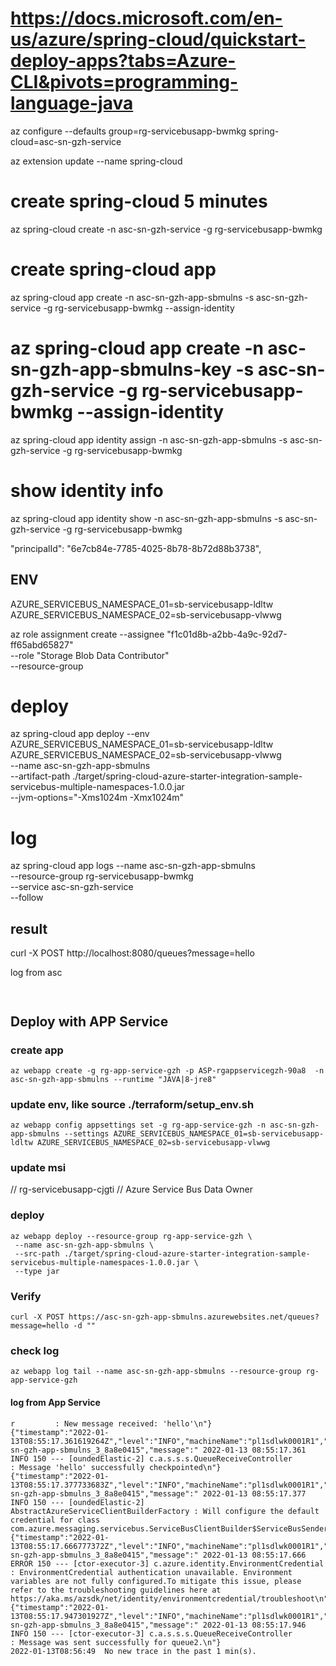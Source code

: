 # https://docs.microsoft.com/en-us/azure/spring-cloud/quickstart-deploy-apps?tabs=Azure-CLI&pivots=programming-language-java


az configure --defaults group=rg-servicebusapp-bwmkg spring-cloud=asc-sn-gzh-service

az extension update --name spring-cloud
# create spring-cloud 5 minutes
az spring-cloud create -n asc-sn-gzh-service -g rg-servicebusapp-bwmkg
# create spring-cloud app
az spring-cloud app create -n asc-sn-gzh-app-sbmulns -s asc-sn-gzh-service -g rg-servicebusapp-bwmkg --assign-identity
# az spring-cloud app create -n asc-sn-gzh-app-sbmulns-key -s asc-sn-gzh-service -g rg-servicebusapp-bwmkg --assign-identity
az spring-cloud app identity assign -n asc-sn-gzh-app-sbmulns -s asc-sn-gzh-service -g rg-servicebusapp-bwmkg
# show identity info
az spring-cloud app identity show -n asc-sn-gzh-app-sbmulns -s asc-sn-gzh-service -g rg-servicebusapp-bwmkg

"principalId": "6e7cb84e-7785-4025-8b78-8b72d88b3738",



## ENV
AZURE_SERVICEBUS_NAMESPACE_01=sb-servicebusapp-ldltw AZURE_SERVICEBUS_NAMESPACE_02=sb-servicebusapp-vlwwg

az role assignment create --assignee "f1c01d8b-a2bb-4a9c-92d7-ff65abd65827" \
--role "Storage Blob Data Contributor" \
--resource-group


# deploy
 az spring-cloud app deploy --env AZURE_SERVICEBUS_NAMESPACE_01=sb-servicebusapp-ldltw AZURE_SERVICEBUS_NAMESPACE_02=sb-servicebusapp-vlwwg \
 --name asc-sn-gzh-app-sbmulns \
 --artifact-path ./target/spring-cloud-azure-starter-integration-sample-servicebus-multiple-namespaces-1.0.0.jar  \
 --jvm-options="-Xms1024m -Xmx1024m"


# log
az spring-cloud app logs --name asc-sn-gzh-app-sbmulns \
                         --resource-group rg-servicebusapp-bwmkg \
                         --service asc-sn-gzh-service \
                         --follow

## result
curl -X POST http://localhost:8080/queues?message=hello


log from asc
```


```

## Deploy with APP Service
### create app
```shell
az webapp create -g rg-app-service-gzh -p ASP-rgappservicegzh-90a8  -n asc-sn-gzh-app-sbmulns --runtime "JAVA|8-jre8"
```

### update env, like  source ./terraform/setup_env.sh
```shell 
az webapp config appsettings set -g rg-app-service-gzh -n asc-sn-gzh-app-sbmulns --settings AZURE_SERVICEBUS_NAMESPACE_01=sb-servicebusapp-ldltw AZURE_SERVICEBUS_NAMESPACE_02=sb-servicebusapp-vlwwg 
```

### update msi
// rg-servicebusapp-cjgti
// Azure Service Bus Data Owner

### deploy
```shell
az webapp deploy --resource-group rg-app-service-gzh \
 --name asc-sn-gzh-app-sbmulns \
 --src-path ./target/spring-cloud-azure-starter-integration-sample-servicebus-multiple-namespaces-1.0.0.jar \
 --type jar
```

### Verify

```shell
curl -X POST https://asc-sn-gzh-app-sbmulns.azurewebsites.net/queues?message=hello -d ""
```
### check log
```shell
az webapp log tail --name asc-sn-gzh-app-sbmulns --resource-group rg-app-service-gzh
```

#### log from App Service
```shell
r         : New message received: 'hello'\n"}
{"timestamp":"2022-01-13T08:55:17.361619264Z","level":"INFO","machineName":"pl1sdlwk0001R1","containerName":"asc-sn-gzh-app-sbmulns_3_8a8e0415","message":" 2022-01-13 08:55:17.361  INFO 150 --- [oundedElastic-2] c.a.s.s.s.QueueReceiveController         : Message 'hello' successfully checkpointed\n"}
{"timestamp":"2022-01-13T08:55:17.377733683Z","level":"INFO","machineName":"pl1sdlwk0001R1","containerName":"asc-sn-gzh-app-sbmulns_3_8a8e0415","message":" 2022-01-13 08:55:17.377  INFO 150 --- [oundedElastic-2] AbstractAzureServiceClientBuilderFactory : Will configure the default credential for class com.azure.messaging.servicebus.ServiceBusClientBuilder$ServiceBusSenderClientBuilder.\n"}
{"timestamp":"2022-01-13T08:55:17.666777372Z","level":"INFO","machineName":"pl1sdlwk0001R1","containerName":"asc-sn-gzh-app-sbmulns_3_8a8e0415","message":" 2022-01-13 08:55:17.666 ERROR 150 --- [ctor-executor-3] c.azure.identity.EnvironmentCredential   : EnvironmentCredential authentication unavailable. Environment variables are not fully configured.To mitigate this issue, please refer to the troubleshooting guidelines here at https://aka.ms/azsdk/net/identity/environmentcredential/troubleshoot\n"}
{"timestamp":"2022-01-13T08:55:17.947301927Z","level":"INFO","machineName":"pl1sdlwk0001R1","containerName":"asc-sn-gzh-app-sbmulns_3_8a8e0415","message":" 2022-01-13 08:55:17.946  INFO 150 --- [ctor-executor-3] c.a.s.s.s.QueueReceiveController         : Message was sent successfully for queue2.\n"}
2022-01-13T08:56:49  No new trace in the past 1 min(s).

```